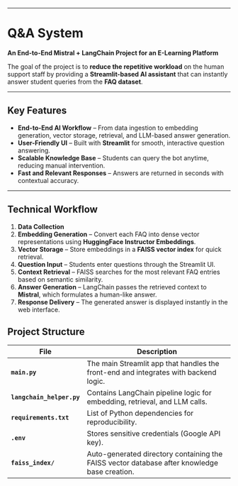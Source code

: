 
---

# Q&A System

**An End-to-End Mistral + LangChain Project for an E-Learning Platform**

The goal of the project is to **reduce the repetitive workload** on the human support staff by providing a **Streamlit-based AI assistant** that can instantly answer student queries from the  **FAQ dataset**.

---

## **Key Features**
* **End-to-End AI Workflow** – From data ingestion to embedding generation, vector storage, retrieval, and LLM-based answer generation.
* **User-Friendly UI** – Built with **Streamlit** for smooth, interactive question answering.
* **Scalable Knowledge Base** – Students can query the bot anytime, reducing manual intervention.
* **Fast and Relevant Responses** – Answers are returned in seconds with contextual accuracy.

---


## **Technical Workflow**

1. **Data Collection**
2. **Embedding Generation** – Convert each FAQ into dense vector representations using **HuggingFace Instructor Embeddings**.
3. **Vector Storage** – Store embeddings in a **FAISS vector index** for quick retrieval.
4. **Question Input** – Students enter questions through the Streamlit UI.
5. **Context Retrieval** – FAISS searches for the most relevant FAQ entries based on semantic similarity.
6. **Answer Generation** – LangChain passes the retrieved context to **Mistral**, which formulates a human-like answer.
7. **Response Delivery** – The generated answer is displayed instantly in the web interface.



## **Project Structure**

| File                      | Description                                                                                  |
| ------------------------- | -------------------------------------------------------------------------------------------- |
| **`main.py`**             | The main Streamlit app that handles the front-end and integrates with backend logic.         |
| **`langchain_helper.py`** | Contains LangChain pipeline logic for embedding, retrieval, and LLM calls.                   |
| **`requirements.txt`**    | List of Python dependencies for reproducibility.                                             |
| **`.env`**                | Stores sensitive credentials (Google API key).                                               |
| **`faiss_index/`**        | Auto-generated directory containing the FAISS vector database after knowledge base creation. |


